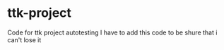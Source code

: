 # ttk-project
Code for ttk project autotesting
I have to add this code to be shure that i can't lose it

